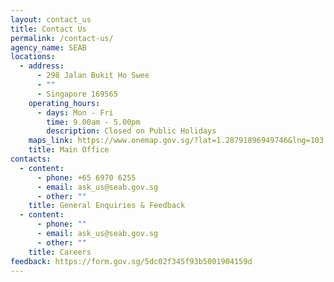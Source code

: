 ```yaml
---
layout: contact_us
title: Contact Us
permalink: /contact-us/
agency_name: SEAB
locations:
  - address:
      - 298 Jalan Bukit Ho Swee
      - ""
      - Singapore 169565
    operating_hours:
      - days: Mon - Fri
        time: 9.00am - 5.00pm
        description: Closed on Public Holidays
    maps_link: https://www.onemap.gov.sg/?lat=1.28791896949746&lng=103.830348932408
    title: Main Office
contacts:
  - content:
      - phone: +65 6970 6255
      - email: ask_us@seab.gov.sg
      - other: ""
    title: General Enquiries & Feedback
  - content:
      - phone: ""
      - email: ask_us@seab.gov.sg
      - other: ""
    title: Careers
feedback: https://form.gov.sg/5dc02f345f93b5001904159d
---
```

